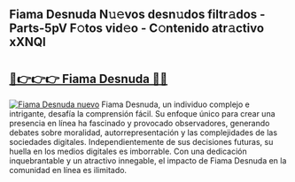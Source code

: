 ## Fiama Desnuda N𝚞𝚎vos desn𝚞dos filtr𝚊dos - Parts-5pV F𝚘tos vid𝚎o - C𝚘ntenido atr𝚊ctivo xXNQI

# <h2><a href="http://mb0keqr.tromn.icu/?c=Fiama+Desnuda">🔗👉👉👉 Fiama Desnuda 🔗🔗</a></h2>

[![Fiama Desnuda nuevo](https://i.imgur.com/pEAQMta.gif)](http://mb0keqr.tromn.icu/?c=Fiama+Desnuda)
Fiama Desnuda, un individuo complejo e intrigante, desafía la comprensión fácil. Su enfoque único para crear una presencia en línea ha fascinado y provocado observadores, generando debates sobre moralidad, autorrepresentación y las complejidades de las sociedades digitales. Independientemente de sus decisiones futuras, su huella en los medios digitales es imborrable. Con una dedicación inquebrantable y un atractivo innegable, el impacto de Fiama Desnuda en la comunidad en línea es ilimitado.
